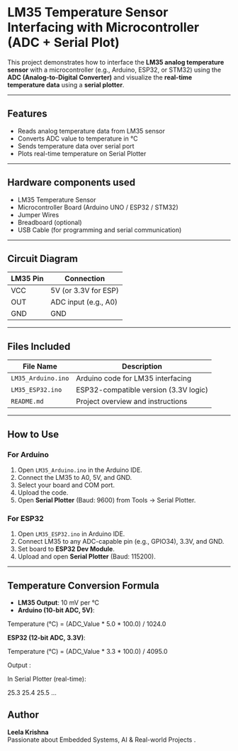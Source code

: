 #  LM35 Temperature Sensor Interfacing with Microcontroller (ADC + Serial Plot)

This project demonstrates how to interface the **LM35 analog temperature sensor** with a microcontroller (e.g., Arduino, ESP32, or STM32) using the **ADC (Analog-to-Digital Converter)** and visualize the **real-time temperature data** using a **serial plotter**.

---

## Features

- Reads analog temperature data from LM35 sensor
- Converts ADC value to temperature in °C
- Sends temperature data over serial port
- Plots real-time temperature on Serial Plotter

---

##  Hardware components used

- LM35 Temperature Sensor  
- Microcontroller Board (Arduino UNO / ESP32 / STM32)  
- Jumper Wires  
- Breadboard (optional)  
- USB Cable (for programming and serial communication)  

---

##  Circuit Diagram

| LM35 Pin | Connection           |
|----------|----------------------|
| VCC      | 5V (or 3.3V for ESP) |
| OUT      | ADC input (e.g., A0) |
| GND      | GND                  |

---

##  Files Included

| File Name           | Description                            |
|---------------------|----------------------------------------|
| `LM35_Arduino.ino`  | Arduino code for LM35 interfacing      |
| `LM35_ESP32.ino`    | ESP32-compatible version (3.3V logic)  |
| `README.md`         | Project overview and instructions      |

---

##  How to Use

### For Arduino

1. Open `LM35_Arduino.ino` in the Arduino IDE.
2. Connect the LM35 to A0, 5V, and GND.
3. Select your board and COM port.
4. Upload the code.
5. Open **Serial Plotter** (Baud: 9600) from Tools → Serial Plotter.

### For ESP32

1. Open `LM35_ESP32.ino` in Arduino IDE.
2. Connect LM35 to any ADC-capable pin (e.g., GPIO34), 3.3V, and GND.
3. Set board to **ESP32 Dev Module**.
4. Upload and open **Serial Plotter** (Baud: 115200).

---

##  Temperature Conversion Formula

- **LM35 Output**: 10 mV per °C
- **Arduino (10-bit ADC, 5V)**:

Temperature (°C) = (ADC_Value * 5.0 * 100.0) / 1024.0

**ESP32 (12-bit ADC, 3.3V)**:

Temperature (°C) = (ADC_Value * 3.3 * 100.0) / 4095.0

Output :

In Serial Plotter (real-time):

25.3 25.4 25.5 ...

##  Author

**Leela Krishna**  
Passionate about Embedded Systems,
 AI & Real-world Projects .

